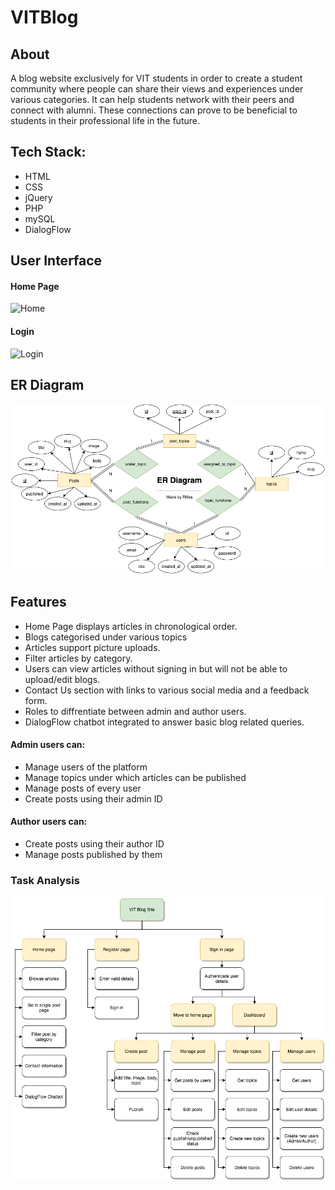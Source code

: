 # VITBlog
## About
A blog website exclusively for VIT students in order to create a student
community where people can share their views and experiences under various
categories. It can help students network with their peers and connect with alumni. These
connections can prove to be beneficial to students in their professional life in the future.

## Tech Stack:
- HTML
- CSS
- jQuery
- PHP
- mySQL
- DialogFlow

## User Interface
#### Home Page
![Home](https://github.com/ritika-07/VITBlog/blob/master/Home.gif)

#### Login
![Login](https://github.com/ritika-07/VITBlog/blob/master/login.gif)

## ER Diagram
![ER Diagram](https://github.com/ritika-07/VITBlog/blob/master/er%20iwp.png)

## Features
- Home Page displays articles in chronological order.
- Blogs categorised under various topics
- Articles support picture uploads.
- Filter articles by category.
- Users can view articles without signing in but will not be able to upload/edit blogs.
- Contact Us section with links to various social media and a feedback form.
- Roles to diffrentiate between admin and author users.
- DialogFlow chatbot integrated to answer basic blog related queries.

#### Admin users can:
- Manage users of the platform
- Manage topics under which articles can be published
- Manage posts of every user
- Create posts using their admin ID

#### Author users can:
- Create posts using their author ID
- Manage posts published by them

### Task Analysis
![Task Analysis](https://github.com/ritika-07/VITBlog/blob/master/task%20analysis%20iwp.png)
